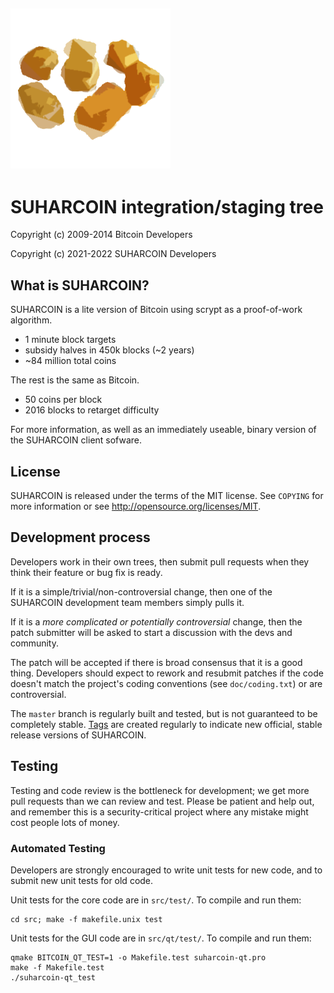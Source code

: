 ##  ![LakoMoor Dev](doc/suharcoin.png) 
SUHARCOIN integration/staging tree
================================

Copyright (c) 2009-2014 Bitcoin Developers

Copyright (c) 2021-2022 SUHARCOIN Developers

What is SUHARCOIN?
----------------

SUHARCOIN is a lite version of Bitcoin using scrypt as a proof-of-work algorithm.
 - 1 minute block targets
 - subsidy halves in 450k blocks (~2 years)
 - ~84 million total coins

The rest is the same as Bitcoin.
 - 50 coins per block
 - 2016 blocks to retarget difficulty

For more information, as well as an immediately useable, binary version of
the SUHARCOIN client sofware.

License
-------

SUHARCOIN is released under the terms of the MIT license. See `COPYING` for more
information or see http://opensource.org/licenses/MIT.

Development process
-------------------

Developers work in their own trees, then submit pull requests when they think
their feature or bug fix is ready.

If it is a simple/trivial/non-controversial change, then one of the SUHARCOIN
development team members simply pulls it.

If it is a *more complicated or potentially controversial* change, then the patch
submitter will be asked to start a discussion with the devs and community.

The patch will be accepted if there is broad consensus that it is a good thing.
Developers should expect to rework and resubmit patches if the code doesn't
match the project's coding conventions (see `doc/coding.txt`) or are
controversial.

The `master` branch is regularly built and tested, but is not guaranteed to be
completely stable. [Tags](https://github.com/suharcoin/suharcoin/tags) are created
regularly to indicate new official, stable release versions of SUHARCOIN.

Testing
-------

Testing and code review is the bottleneck for development; we get more pull
requests than we can review and test. Please be patient and help out, and
remember this is a security-critical project where any mistake might cost people
lots of money.

### Automated Testing

Developers are strongly encouraged to write unit tests for new code, and to
submit new unit tests for old code.

Unit tests for the core code are in `src/test/`. To compile and run them:

    cd src; make -f makefile.unix test

Unit tests for the GUI code are in `src/qt/test/`. To compile and run them:

    qmake BITCOIN_QT_TEST=1 -o Makefile.test suharcoin-qt.pro
    make -f Makefile.test
    ./suharcoin-qt_test

